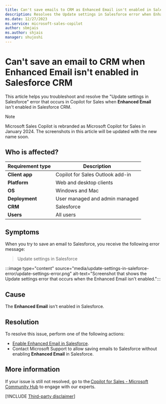 ```yaml
---
title: Can't save emails to CRM as Enhanced Email isn't enabled in Salesforce CRM
description: Resolves the Update settings in Salesforce error when Enhanced Email isn't enabled in Salesforce CRM.
ms.date: 12/27/2023
ms.service: microsoft-sales-copilot
author: sbmjais
ms.author: shjais
manager: shujoshi
---
```

# Can't save an email to CRM when Enhanced Email isn't enabled in Salesforce CRM

This article helps you troubleshoot and resolve the "Update settings in Salesforce" error that occurs in Copilot for Sales when **Enhanced Email** isn't enabled in Salesforce CRM.

> [!NOTE]
> Microsoft Sales Copilot is rebranded as Microsoft Copilot for Sales in January 2024. The screenshots in this article will be updated with the new name soon.

## Who is affected?

| Requirement type |Description  |
|---------|---------|
|**Client app**     |  Copilot for Sales Outlook add-in        |
|**Platform**     | Web and desktop clients         |
|**OS**     | Windows and Mac         |
|**Deployment**     | User managed and admin managed       |
|**CRM**     | Salesforce        |
|**Users**     | All users   |

## Symptoms

When you try to save an email to Salesforce, you receive the following error message:

> Update settings in Salesforce

:::image type="content" source="media/update-settings-in-saleforce-error/update-settings-error.png" alt-text="Screenshot that shows the Update settings error that occurs when the Enhanced Email isn't enabled.":::

## Cause

The **Enhanced Email** isn't enabled in Salesforce.

## Resolution

To resolve this issue, perform one of the following actions:

- [Enable Enhanced Email in Salesforce](https://help.salesforce.com/s/articleView?id=sf.enable_enhanced_email.htm&type=5).
- Contact Microsoft Support to allow saving emails to Salesforce without enabling **Enhanced Email** in Salesforce.

## More information

If your issue is still not resolved, go to the [Copilot for Sales - Microsoft Community Hub](https://techcommunity.microsoft.com/t5/viva-sales/bd-p/VivaSales) to engage with our experts.

[!INCLUDE [Third-party disclaimer](../../../includes/third-party-disclaimer.md)]